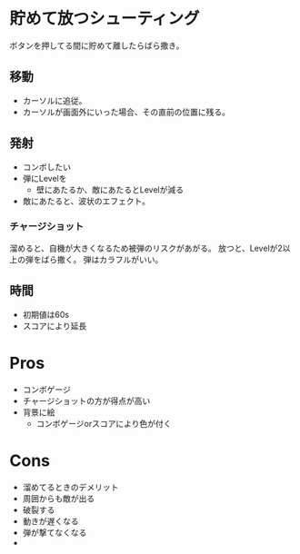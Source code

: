 # 貯めて放つシューティング
ボタンを押してる間に貯めて離したらばら撒き。

## 移動
* カーソルに追従。
* カーソルが画面外にいった場合、その直前の位置に残る。

## 発射
* コンボしたい
* 弾にLevelを
  - 壁にあたるか、敵にあたるとLevelが減る
* 敵にあたると、波状のエフェクト。

### チャージショット
溜めると、自機が大きくなるため被弾のリスクがあがる。
放つと、Levelが2以上の弾をばら撒く。
弾はカラフルがいい。

## 時間
* 初期値は60s
* スコアにより延長

# Pros
* コンボゲージ
* チャージショットの方が得点が高い
* 背景に絵
  + コンボゲージorスコアにより色が付く
# Cons
* 溜めてるときのデメリット
* 周囲からも敵が出る
* 破裂する
* 動きが遅くなる
* 弾が撃てなくなる
*
